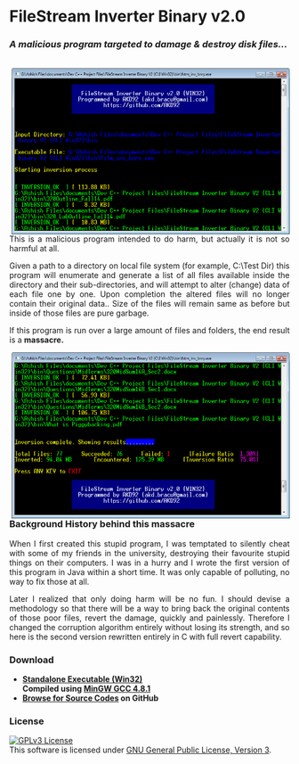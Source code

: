 
<h1>FileStream Inverter Binary v2.0</h1>
<h3><i>A malicious program targeted to damage & destroy disk files...</i></h3>

<br>
<img align="right" width="500px" height="298px" src="https://github.com/AKD92/FileStream-Binary-Inverter/raw/master/fstmScreen02.png">

<p align="justify">
This is a malicious program intended to do harm, but actually it is not so harmful at all.
</p>

<p align="justify">
Given a path to a directory on local file system (for example, C:\Test Dir) this program will enumerate and generate a list of all files available inside the directory and their sub-directories, and will attempt to alter (change) data of each file one by one. Upon completion the altered files will no longer contain their original data.. Size of the files will remain same as before but inside of those files are pure garbage.
</p>

<p align="justify">
If this program is run over a large amount of files and folders, the end result is a <b>massacre.</b>
</p>

<img align="right" width="500px" height="298px" src="https://github.com/AKD92/FileStream-Binary-Inverter/raw/master/fstmScreen01.png">

<h3>Background History behind this massacre</h3>
<p align="justify">
When I first created this stupid program, I was temptated to silently cheat with some of my friends in the university, destroying their favourite stupid things on their computers. I was in a hurry and I wrote the first version of this program in Java within a short time. It was only capable of polluting, no way to fix those at all.
</p>

<p align="justify">
Later I realized that only doing harm will be no fun. I should devise a methodology so that there will be a way to bring back the original contents of those poor files, revert the damage, quickly and painlessly. Therefore I changed the corruption algorithm entirely without losing its strength, and so here is the second version rewritten entirely in C with full revert capability.
</p>

<h3>Download</h3>
<ul>
<li><b>
<a href="https://github.com/AKD92/FileStream-Inverter-Binary-V2-CLI-Win32/raw/master/bin/fstm_inv_bnry.exe">
Standalone Executable (Win32)</a>
<br>
Compiled using <a href="http://www.mingw.org/">MinGW GCC 4.8.1</a>
</b></li>
<li><b>
<a href="src">Browse for Source Codes</a> on GitHub
</b></li>
</ul>

<h3>License</h3>
<a rel="license" href="http://www.gnu.org/licenses/gpl-3.0-standalone.html"><img alt="GPLv3 License" style="border-width:0" src="http://www.gnu.org/graphics/gplv3-127x51.png" /></a><br />This software is licensed under <a rel="license" href="http://www.gnu.org/licenses/gpl-3.0-standalone.html">GNU General Public License, Version 3</a>.
